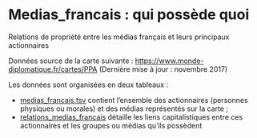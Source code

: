 # Medias_francais : qui possède quoi
Relations de propriété entre les médias français et leurs principaux actionnaires

Données source de la carte suivante : https://www.monde-diplomatique.fr/cartes/PPA (Dernière mise à jour : novembre 2017)

Les données sont organisées en deux tableaux :
- [medias_francais.tsv](https://github.com/mdiplo/Medias_francais/blob/master/medias_francais.tsv) contient l’ensemble des actionnaires (personnes physiques ou morales) et des médias représentés sur la carte ;
- [relations_medias_francais](https://github.com/mdiplo/Medias_francais/blob/master/relations_medias_francais.tsv) détaille les liens capitalistiques entre ces actionnaires et les groupes ou médias qu’ils possèdent
